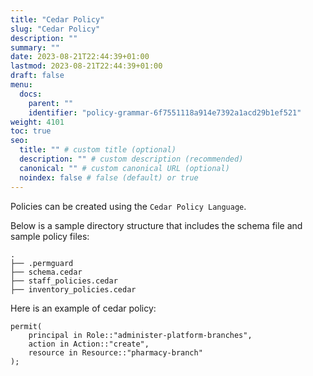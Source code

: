 ```yaml
---
title: "Cedar Policy"
slug: "Cedar Policy"
description: ""
summary: ""
date: 2023-08-21T22:44:39+01:00
lastmod: 2023-08-21T22:44:39+01:00
draft: false
menu:
  docs:
    parent: ""
    identifier: "policy-grammar-6f7551118a914e7392a1acd29b1ef521"
weight: 4101
toc: true
seo:
  title: "" # custom title (optional)
  description: "" # custom description (recommended)
  canonical: "" # custom canonical URL (optional)
  noindex: false # false (default) or true
---
```

Policies can be created using the `Cedar Policy Language`.

Below is a sample directory structure that includes the schema file and sample policy files:

```plaintext
.
├── .permguard
├── schema.cedar
├── staff_policies.cedar
├── inventory_policies.cedar
```

Here is an example of cedar policy:

```cedar
permit(
    principal in Role::"administer-platform-branches",
    action in Action::"create",
    resource in Resource::"pharmacy-branch"
);
```
